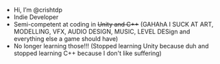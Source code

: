 - Hi, I’m @crishtdp
- Indie Developer
- Semi-competent at coding in ~~Unity and C++~~ (GAHAhA I SUCK AT ART, MODELLING, VFX, AUDIO DESIGN, MUSIC, LEVEL DESign and everything else a game should have)
- No longer learning those!!! (Stopped learning Unity because duh and stopped learning C++ because I don't like suffering)

<!---
crishtdp/crishtdp is a ✨ special ✨ repository because its `README.md` (this file) appears on your GitHub profile.
You can click the Preview link to take a look at your changes.
--->
